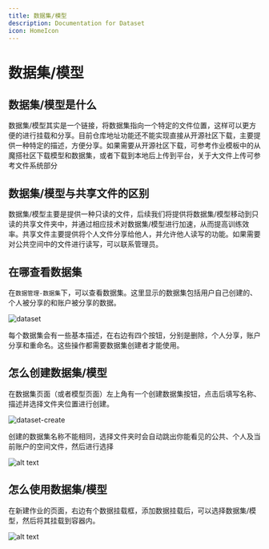 ```yaml
---
title: 数据集/模型
description: Documentation for Dataset
icon: HomeIcon
---
```


# 数据集/模型

## 数据集/模型是什么

数据集/模型其实是一个链接，将数据集指向一个特定的文件位置，这样可以更方便的进行挂载和分享。目前仓库地址功能还不能实现直接从开源社区下载，主要提供一种特定的描述，方便分享。如果需要从开源社区下载，可参考作业模板中的从魔搭社区下载模型和数据集，或者下载到本地后上传到平台，关于大文件上传可参考文件系统部分
## 数据集/模型与共享文件的区别
数据集/模型主要是提供一种只读的文件，后续我们将提供将数据集/模型移动到只读的共享文件夹中，并通过相应技术对数据集/模型进行加速，从而提高训练效率。共享文件主要提供将个人文件分享给他人，并允许他人读写的功能。如果需要对公共空间中的文件进行读写，可以联系管理员。
## 在哪查看数据集

在`数据管理-数据集`下，可以查看数据集。这里显示的数据集包括用户自己创建的、个人被分享的和账户被分享的数据。

![dataset](./img/dataset.png)

每个数据集会有一些基本描述，在右边有四个按钮，分别是删除，个人分享，账户分享和重命名。这些操作都需要数据集创建者才能使用。

## 怎么创建数据集/模型

在数据集页面（或者模型页面）左上角有一个创建数据集按钮，点击后填写名称、描述并选择文件夹位置进行创建。

![dataset-create](./img/dataset-create.png)

创建的数据集名称不能相同，选择文件夹时会自动跳出你能看见的公共、个人及当前账户的空间文件，然后进行选择

![alt text](./img/select-file.png)

## 怎么使用数据集/模型

在新建作业的页面，右边有个数据挂载框，添加数据挂载后，可以选择数据集/模型，然后将其挂载到容器内。

![alt text](./img/mount.png)
